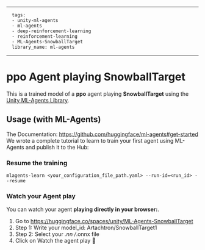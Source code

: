 
---
      tags:
      - unity-ml-agents
      - ml-agents
      - deep-reinforcement-learning
      - reinforcement-learning
      - ML-Agents-SnowballTarget
      library_name: ml-agents
---
    
  # **ppo** Agent playing **SnowballTarget**
  This is a trained model of a **ppo** agent playing **SnowballTarget** using the [Unity ML-Agents Library](https://github.com/Unity-Technologies/ml-agents).
  
  ## Usage (with ML-Agents)
  The Documentation: https://github.com/huggingface/ml-agents#get-started
  We wrote a complete tutorial to learn to train your first agent using ML-Agents and publish it to the Hub:


  ### Resume the training
  ```
  mlagents-learn <your_configuration_file_path.yaml> --run-id=<run_id> --resume
  ```
  ### Watch your Agent play
  You can watch your agent **playing directly in your browser:**.
  
  1. Go to https://huggingface.co/spaces/unity/ML-Agents-SnowballTarget
  2. Step 1: Write your model_id: Artachtron/SnowballTarget1
  3. Step 2: Select your *.nn /*.onnx file
  4. Click on Watch the agent play 👀
  